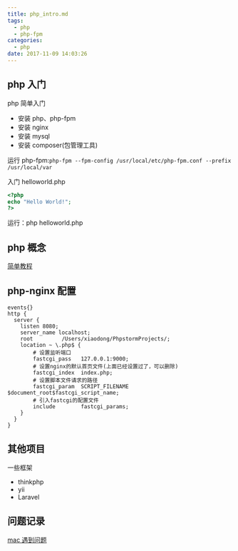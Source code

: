 ```yaml
---
title: php_intro.md
tags:
  - php
  - php-fpm
categories:
  - php
date: 2017-11-09 14:03:26
---
```


## php 入门

php 简单入门

- 安装 php、php-fpm
- 安装 nginx
- 安装 mysql
- 安装 composer(包管理工具)

运行 php-fpm:`php-fpm --fpm-config /usr/local/etc/php-fpm.conf --prefix /usr/local/var`

入门 helloworld.php

```php
<?php
echo "Hello World!";
?>
```

运行：php helloworld.php

## php 概念

[简单教程](https://www.runoob.com/php/php-tutorial.html)

## php-nginx 配置

```nginx
events{}
http {
  server {
    listen 8080;
    server_name localhost;
    root         /Users/xiaodong/PhpstormProjects/;
    location ~ \.php$ {
        # 设置监听端口
        fastcgi_pass   127.0.0.1:9000;
        # 设置nginx的默认首页文件(上面已经设置过了，可以删除)
        fastcgi_index  index.php;
        # 设置脚本文件请求的路径
        fastcgi_param  SCRIPT_FILENAME  $document_root$fastcgi_script_name;
        # 引入fastcgi的配置文件
        include        fastcgi_params;
    }
  }
}

```

## 其他项目

一些框架

- thinkphp
- yii
- Laravel

## 问题记录

[mac 遇到问题](https://app.yinxiang.com/shard/s9/nl/16492052/663ce6a0-0aac-4da8-8f60-4f464a790fad?title=mac%20%E5%90%AF%E5%8A%A8php-fpm%20-%20%E9%83%AD%E8%83%9C%E9%BE%99%E7%9A%84%E6%8A%80%E6%9C%AF%E5%8D%9A%E5%AE%A2%20-%20%E5%8D%9A%E5%AE%A2%E9%A2%91%E9%81%93%20-%20CSDN.NET)
